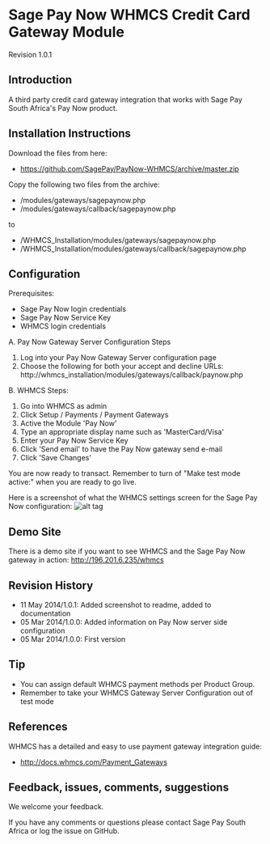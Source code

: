 Sage Pay Now WHMCS Credit Card Gateway Module
=============================================

Revision 1.0.1

Introduction
------------

A third party credit card gateway integration that works with Sage Pay South Africa's Pay Now product.

Installation Instructions
-------------------------

Download the files from here:
* https://github.com/SagePay/PayNow-WHMCS/archive/master.zip

Copy the following two files from the archive:

* /modules/gateways/sagepaynow.php
* /modules/gateways/callback/sagepaynow.php


to

* /WHMCS_Installation/modules/gateways/sagepaynow.php
* /WHMCS_Installation/modules/gateways/callback/sagepaynow.php

Configuration
-------------

Prerequisites:

* Sage Pay Now login credentials
* Sage Pay Now Service Key
* WHMCS login credentials

A. Pay Now Gateway Server Configuration Steps

1. Log into your Pay Now Gateway Server configuration page
2. Choose the following for both your accept and decline URLs:
   http://whmcs_installation/modules/gateways/callback/paynow.php

B. WHMCS Steps:

1. Go into WHMCS as admin
2. Click Setup / Payments / Payment Gateways
3. Active the Module 'Pay Now'
4. Type an appropriate display name such as 'MasterCard/Visa'
5. Enter your Pay Now Service Key
6. Click 'Send email' to have the Pay Now gateway send e-mail
7. Click 'Save Changes'

You are now ready to transact. Remember to turn of "Make test mode active:" when you are ready to go live.

Here is a screenshot of what the WHMCS settings screen for the Sage Pay Now configuration:
![alt tag](http://196.201.6.235/whmcs_screenshot1.png)

Demo Site
---------

There is a demo site if you want to see WHMCS and the Sage Pay Now gateway in action:
http://196.201.6.235/whmcs

Revision History
----------------

* 11 May 2014/1.0.1: Added screenshot to readme, added to documentation
* 05 Mar 2014/1.0.0: Added information on Pay Now server side configuration
* 05 Mar 2014/1.0.0: First version

Tip
---

* You can assign default WHMCS payment methods per Product Group.
* Remember to take your WHMCS Gateway Server Configuration out of test mode

References
----------

WHMCS has a detailed and easy to use payment gateway integration guide:
* http://docs.whmcs.com/Payment_Gateways

Feedback, issues, comments, suggestions
---------------------------------------

We welcome your feedback.

If you have any comments or questions please contact Sage Pay South Africa or log the issue on GitHub.
